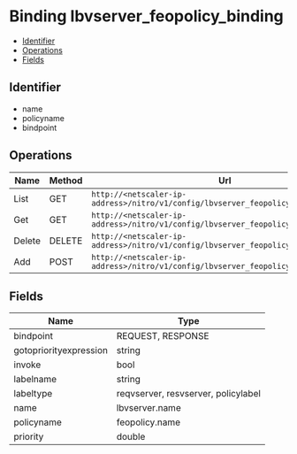 # Binding lbvserver_feopolicy_binding

- [Identifier](#identifier)
- [Operations](#operations)
- [Fields](#fields)

## Identifier

- name
- policyname
- bindpoint

## Operations

| Name | Method | Url |
|----|----|----|
| List | GET | `http://<netscaler-ip-address>/nitro/v1/config/lbvserver_feopolicy_binding` |
| Get | GET | `http://<netscaler-ip-address>/nitro/v1/config/lbvserver_feopolicy_binding/<name>` |
| Delete | DELETE | `http://<netscaler-ip-address>/nitro/v1/config/lbvserver_feopolicy_binding/<name>` |
| Add | POST | `http://<netscaler-ip-address>/nitro/v1/config/lbvserver_feopolicy_binding` |

## Fields

| Name | Type |
|----|----|
| bindpoint | REQUEST, RESPONSE |
| gotopriorityexpression | string |
| invoke | bool |
| labelname | string |
| labeltype | reqvserver, resvserver, policylabel |
| name | lbvserver.name |
| policyname | feopolicy.name |
| priority | double |

